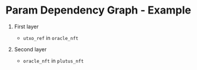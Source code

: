 # Param Dependency Graph - Example

1. First layer

   - `utxo_ref` in `oracle_nft`

2. Second layer

   - `oracle_nft` in `plutus_nft`
